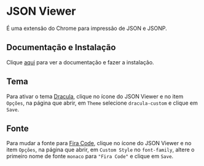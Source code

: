 # JSON Viewer

É uma extensão do Chrome para impressão de JSON e JSONP.

## Documentação e Instalação

Clique [aqui](https://chrome.google.com/webstore/detail/json-viewer/gbmdgpbipfallnflgajpaliibnhdgobh) para ver a documentação e fazer a instalação.

## Tema

Para ativar o tema [Dracula](../../../themes/dracula.md), clique no ícone do JSON Viewer e no item `Opções`, na página que abrir, em `Theme` selecione `dracula-custom` e clique em `Save`.

## Fonte

Para mudar a fonte para [Fira Code](../../../fonts/fira-code.md), clique no ícone do JSON Viewer e no item `Opções`, na página que abrir, em `Custom Style` no `font-family`, altere o primeiro nome de fonte `monaco` para `"Fira Code"` e clique em `Save`.